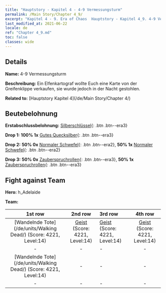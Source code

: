 ```yaml
---
title: "Hauptstory - Kapitel 4 - 4-9 Vermessungsturm"
permalink: /Main Story/Chapter 4_9/
excerpt: "Kapitel 4 - 9. Era of Chaos  Hauptstory - Kapitel 4_9. 4-9 Vermessungsturm"
last_modified_at: 2021-06-22
locale: de
ref: "Chapter 4_9.md"
toc: false
classes: wide
---
```


## Details

 **Name:** 4-9 Vermessungsturm

 **Beschreibung:** Ein Elfenkartograf wollte Euch eine Karte von der Greifenklippe verkaufen, sie wurde jedoch in der Nacht gestohlen.

 **Related to:** [Hauptstory Kapitel 4](/de/Main Story/Chapter 4/)

## Beutebelohnung

 **Erstabschlussbelohnung:** [Silberschlüssel](/ItemsDE/con_693/){: .btn .btn--era3}

 **Drop 1:** **100% 1x** [Gutes Quecksilber](/ItemsDE/mat_14/){: .btn .btn--era3}

 **Drop 2:** **50% 0x** [Normaler Schwefel](/ItemsDE/mat_9/){: .btn .btn--era2}, **50% 1x** [Normaler Schwefel](/ItemsDE/mat_9/){: .btn .btn--era2}

 **Drop 3:** **50% 0x** [Zauberspruchrollen](/ItemsDE/con_694/){: .btn .btn--era3}, **50% 1x** [Zauberspruchrollen](/ItemsDE/con_694/){: .btn .btn--era3}


## Fight against Team
 **Hero:** h_Adelaide

 **Team:**


  | 1st row | 2nd row | 3rd row | 4th row |
  |:----:|:----:|:----|:----:|
  | [Wandelnde Tote](/de/units/Walking Dead/) (Score: 4221, Level:14)  | [Geist](/de/units/Wight/) (Score: 4221, Level:14)  | [Geist](/de/units/Wight/) (Score: 4221, Level:14)  | [Geist](/de/units/Wight/) (Score: 4221, Level:14)  |
  | - | - | - | - |
  | [Wandelnde Tote](/de/units/Walking Dead/) (Score: 4221, Level:14)  | - | - | - |
  | - | - | - | - |


